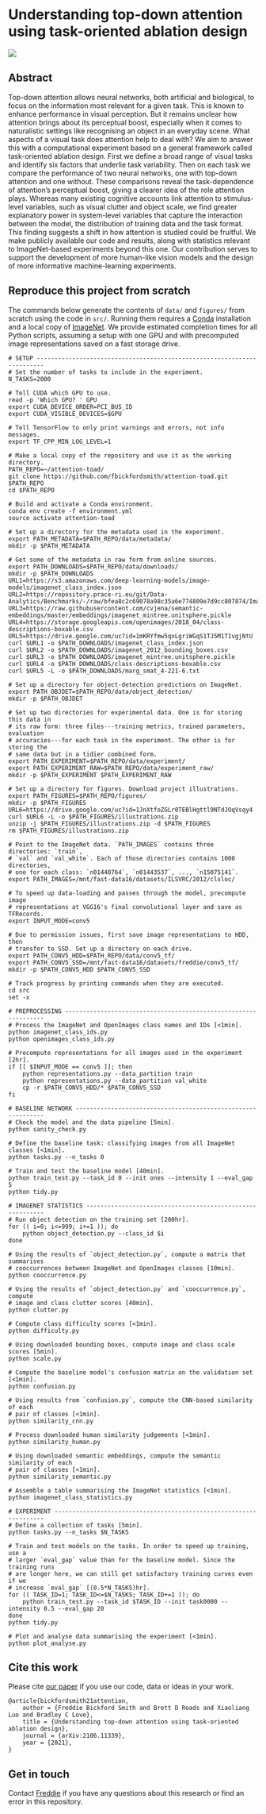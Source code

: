 # Understanding top-down attention using task-oriented ablation design

![](/figures/task_oriented_ablation_design.png)

## Abstract
Top-down attention allows neural networks, both artificial and biological, to focus on the information most relevant for a given task. This is known to enhance performance in visual perception. But it remains unclear how attention brings about its perceptual boost, especially when it comes to naturalistic settings like recognising an object in an everyday scene. What aspects of a visual task does attention help to deal with? We aim to answer this with a computational experiment based on a general framework called task-oriented ablation design. First we define a broad range of visual tasks and identify six factors that underlie task variability. Then on each task we compare the performance of two neural networks, one with top-down attention and one without. These comparisons reveal the task-dependence of attention’s perceptual boost, giving a clearer idea of the role attention plays. Whereas many existing cognitive accounts link attention to stimulus-level variables, such as visual clutter and object scale, we find greater explanatory power in system-level variables that capture the interaction between the model, the distribution of training data and the task format. This finding suggests a shift in how attention is studied could be fruitful. We make publicly available our code and results, along with statistics relevant to ImageNet-based experiments beyond this one. Our contribution serves to support the development of more human-like vision models and the design of more informative machine-learning experiments.

## Reproduce this project from scratch
The commands below generate the contents of `data/` and `figures/` from scratch using the code in `src/`. Running them requires a [Conda](https://docs.conda.io) installation and a local copy of [ImageNet](http://www.image-net.org). We provide estimated completion times for all Python scripts, assuming a setup with one GPU and with precomputed image representations saved on a fast storage drive.

```shell
# SETUP ------------------------------------------------------------------------
# Set the number of tasks to include in the experiment.
N_TASKS=2000

# Tell CUDA which GPU to use.
read -p 'Which GPU? ' GPU
export CUDA_DEVICE_ORDER=PCI_BUS_ID
export CUDA_VISIBLE_DEVICES=$GPU

# Tell TensorFlow to only print warnings and errors, not info messages.
export TF_CPP_MIN_LOG_LEVEL=1

# Make a local copy of the repository and use it as the working directory.
PATH_REPO=~/attention-toad/
git clone https://github.com/fbickfordsmith/attention-toad.git $PATH_REPO
cd $PATH_REPO

# Build and activate a Conda environment.
conda env create -f environment.yml
source activate attention-toad

# Set up a directory for the metadata used in the experiment.
export PATH_METADATA=$PATH_REPO/data/metadata/
mkdir -p $PATH_METADATA

# Get some of the metadata in raw form from online sources.
export PATH_DOWNLOADS=$PATH_REPO/data/downloads/
mkdir -p $PATH_DOWNLOADS
URL1=https://s3.amazonaws.com/deep-learning-models/image-models/imagenet_class_index.json
URL2=https://repository.prace-ri.eu/git/Data-Analytics/Benchmarks/-/raw/bfea8c2c69078a98c35a6e774809e7d9cc807874/ImageNetUseCaseV2/Dataset/Metadata/imagenet_2012_bounding_boxes.csv
URL3=https://raw.githubusercontent.com/cvjena/semantic-embeddings/master/embeddings/imagenet_mintree.unitsphere.pickle
URL4=https://storage.googleapis.com/openimages/2018_04/class-descriptions-boxable.csv
URL5=https://drive.google.com/uc?id=1mKRYfmw5qxLgriWGqS1TJ5M1T1vgjNtU
curl $URL1 -o $PATH_DOWNLOADS/imagenet_class_index.json
curl $URL2 -o $PATH_DOWNLOADS/imagenet_2012_bounding_boxes.csv
curl $URL3 -o $PATH_DOWNLOADS/imagenet_mintree.unitsphere.pickle
curl $URL4 -o $PATH_DOWNLOADS/class-descriptions-boxable.csv
curl $URL5 -L -o $PATH_DOWNLOADS/marg_smat_4-221-6.txt

# Set up a directory for object-detection predictions on ImageNet.
export PATH_OBJDET=$PATH_REPO/data/object_detection/
mkdir -p $PATH_OBJDET

# Set up two directories for experimental data. One is for storing this data in
# its raw form: three files---training metrics, trained parameters, evaluation
# accuracies---for each task in the experiment. The other is for storing the
# same data but in a tidier combined form.
export PATH_EXPERIMENT=$PATH_REPO/data/experiment/
export PATH_EXPERIMENT_RAW=$PATH_REPO/data/experiment_raw/
mkdir -p $PATH_EXPERIMENT $PATH_EXPERIMENT_RAW

# Set up a directory for figures. Download project illustrations.
export PATH_FIGURES=$PATH_REPO/figures/
mkdir -p $PATH_FIGURES
URL6=https://drive.google.com/uc?id=1JnXtfoZGLr0TEBlHgttl9NTdJOqVsqy4
curl $URL6 -L -o $PATH_FIGURES/illustrations.zip
unzip -j $PATH_FIGURES/illustrations.zip -d $PATH_FIGURES
rm $PATH_FIGURES/illustrations.zip

# Point to the ImageNet data. `PATH_IMAGES` contains three directories: `train`,
# `val` and `val_white`. Each of those directories contains 1000 directories,
# one for each class: `n01440764`, `n01443537`, ..., `n15075141`.
export PATH_IMAGES=/mnt/fast-data16/datasets/ILSVRC/2012/clsloc/

# To speed up data-loading and passes through the model, precompute image
# representations at VGG16's final convolutional layer and save as TFRecords.
export INPUT_MODE=conv5

# Due to permission issues, first save image representations to HDD, then
# transfer to SSD. Set up a directory on each drive.
export PATH_CONV5_HDD=$PATH_REPO/data/conv5_tf/
export PATH_CONV5_SSD=/mnt/fast-data16/datasets/freddie/conv5_tf/
mkdir -p $PATH_CONV5_HDD $PATH_CONV5_SSD

# Track progress by printing commands when they are executed.
cd src
set -x

# PREPROCESSING ----------------------------------------------------------------
# Process the ImageNet and OpenImages class names and IDs [<1min].
python imagenet_class_ids.py
python openimages_class_ids.py

# Precompute representations for all images used in the experiment [2hr].
if [[ $INPUT_MODE == conv5 ]]; then
    python representations.py --data_partition train
    python representations.py --data_partition val_white
    cp -r $PATH_CONV5_HDD/* $PATH_CONV5_SSD
fi

# BASELINE NETWORK -------------------------------------------------------------
# Check the model and the data pipeline [5min].
python sanity_check.py

# Define the baseline task: classifying images from all ImageNet classes [<1min].
python tasks.py --n_tasks 0

# Train and test the baseline model [40min].
python train_test.py --task_id 0 --init ones --intensity 1 --eval_gap 5
python tidy.py

# IMAGENET STATISTICS ----------------------------------------------------------
# Run object detection on the training set [200hr].
for (( i=0; i<=999; i+=1 )); do
    python object_detection.py --class_id $i
done

# Using the results of `object_detection.py`, compute a matrix that summarises
# cooccurrences between ImageNet and OpenImages classes [10min].
python cooccurrence.py

# Using the results of `object_detection.py` and `cooccurrence.py`, compute
# image and class clutter scores [40min].
python clutter.py

# Compute class difficulty scores [<1min].
python difficulty.py

# Using downloaded bounding boxes, compute image and class scale scores [5min].
python scale.py

# Compute the baseline model's confusion matrix on the validation set [<1min].
python confusion.py

# Using results from `confusion.py`, compute the CNN-based similarity of each
# pair of classes [<1min].
python similarity_cnn.py

# Process downloaded human similarity judgements [<1min].
python similarity_human.py

# Using downloaded semantic embeddings, compute the semantic similarity of each
# pair of classes [<1min].
python similarity_semantic.py

# Assemble a table summarising the ImageNet statistics [<1min].
python imagenet_class_statistics.py

# EXPERIMENT -------------------------------------------------------------------
# Define a collection of tasks [5min].
python tasks.py --n_tasks $N_TASKS

# Train and test models on the tasks. In order to speed up training, use a
# larger `eval_gap` value than for the baseline model. Since the training runs
# are longer here, we can still get satisfactory training curves even if we
# increase `eval_gap` [(0.5*N_TASKS)hr].
for (( TASK_ID=1; TASK_ID<=$N_TASKS; TASK_ID+=1 )); do
    python train_test.py --task_id $TASK_ID --init task0000 --intensity 0.5 --eval_gap 20
done
python tidy.py

# Plot and analyse data summarising the experiment [<1min].
python plot_analyse.py
```

## Cite this work
Please cite [our paper](https://arxiv.org/abs/2106.11339) if you use our code, data or ideas in your work.
```
@article{bickfordsmith21attention,
    author = {Freddie Bickford Smith and Brett D Roads and Xiaoliang Luo and Bradley C Love},
    title = {Understanding top-down attention using task-oriented ablation design},
    journal = {arXiv:2106.11339},
    year = {2021},
}
```

## Get in touch
Contact [Freddie](https://fbickfordsmith.com) if you have any questions about this research or find an error in this repository.
